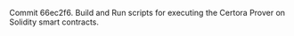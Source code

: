 Commit 66ec2f6.                    Build and Run scripts for executing the Certora Prover on Solidity smart contracts.